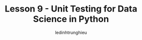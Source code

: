 ---
layout: post
author: ledinhtrunghieu
title: Lesson 9 - Unit Testing for Data Science in Python
---